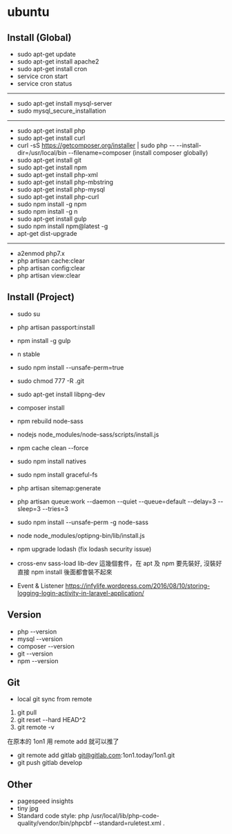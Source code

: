 # ubuntu

## Install (Global)
* sudo apt-get update
* sudo apt-get install apache2
* sudo apt-get install cron
* service cron start
* service cron status
---
* sudo apt-get install mysql-server
* sudo mysql_secure_installation
---
* sudo apt-get install php
* sudo apt-get install curl
* curl -sS https://getcomposer.org/installer | sudo php -- --install-dir=/usr/local/bin --filename=composer
  (install composer globally)
* sudo apt-get install git
* sudo apt-get install npm
* sudo apt-get install php-xml
* sudo apt-get install php-mbstring
* sudo apt-get install php-mysql
* sudo apt-get install php-curl
* sudo npm install -g npm
* sudo npm install -g n
* sudo apt-get install gulp
* sudo npm install npm@latest -g
* apt-get dist-upgrade
---
* a2enmod php7.x
* php artisan cache:clear
* php artisan config:clear
* php artisan view:clear

## Install (Project)
* sudo su
* php artisan passport:install
* npm install -g gulp
* n stable
* sudo npm install --unsafe-perm=true
* sudo chmod 777 -R .git
* sudo apt-get install libpng-dev
* composer install
* npm rebuild node-sass
* nodejs node_modules/node-sass/scripts/install.js
* npm cache clean --force
* sudo npm install natives
* sudo npm install graceful-fs
* php artisan sitemap:generate
* php artisan queue:work --daemon --quiet --queue=default --delay=3 --sleep=3 --tries=3
* sudo npm install --unsafe-perm -g node-sass
* node node_modules/optipng-bin/lib/install.js
* npm upgrade lodash (fix lodash security issue)
* cross-env sass-load lib-dev 這幾個套件，在 apt 及 npm 要先裝好, 沒裝好直接 npm install 後面都會裝不起來

* Event & Listener
https://infylife.wordpress.com/2016/08/10/storing-logging-login-activity-in-laravel-application/

## Version
* php --version
* mysql --version
* composer --version
* git --version
* npm --version

## Git
* local git sync from remote
1. git pull
2. git reset --hard HEAD^2
3. git remote -v

在原本的 1on1 用 remote add 就可以推了
* git remote add gitlab git@gitlab.com:1on1.today/1on1.git
* git push gitlab develop


## Other
* pagespeed insights
* tiny jpg
* Standard code style: php /usr/local/lib/php-code-quality/vendor/bin/phpcbf --standard=ruletest.xml .

